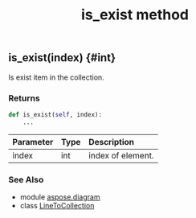 ﻿---
title: is_exist method
second_title: Aspose.Diagram for Python via .NET API References
description: 
type: docs
weight: 30
url: /python-net/aspose.diagram/linetocollection/is_exist/
is_root: false
---

## is_exist(index) {#int}

Is exist item in the collection.

### Returns 





```python
def is_exist(self, index):
    ...
```


| Parameter | Type | Description |
| :- | :- | :- |
| index | int | index of element. |



### See Also
* module [aspose.diagram](../../)
* class [LineToCollection](/diagram/python-net/aspose.diagram/linetocollection)
